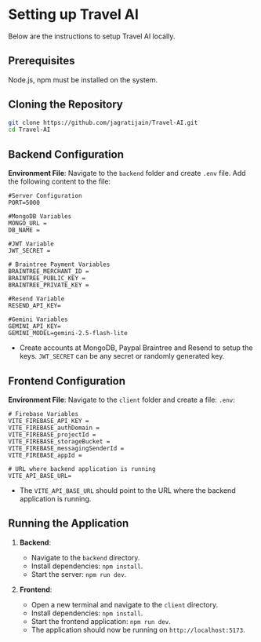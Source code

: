 # Setting up Travel AI

Below are the instructions to setup Travel AI locally.

## Prerequisites

Node.js, npm must be installed on the system.

## Cloning the Repository

```bash
git clone https://github.com/jagratijain/Travel-AI.git
cd Travel-AI
```

## Backend Configuration

**Environment File**: Navigate to the `backend` folder and create `.env` file. Add the following content to the file:
    
    #Server Configuration
    PORT=5000

    #MongoDB Variables
    MONGO_URL = 
    DB_NAME = 
    
    #JWT Variable
    JWT_SECRET = 

    # Braintree Payment Variables
    BRAINTREE_MERCHANT_ID = 
    BRAINTREE_PUBLIC_KEY = 
    BRAINTREE_PRIVATE_KEY =

    #Resend Variable 
    RESEND_API_KEY= 

    #Gemini Variables
    GEMINI_API_KEY=
    GEMINI_MODEL=gemini-2.5-flash-lite

 - Create accounts at MongoDB, Paypal Braintree and Resend to setup the keys. `JWT_SECRET` can be any secret or randomly generated key.  
  

## Frontend Configuration

**Environment File**: Navigate to the `client` folder and create a file: `.env`:
    
    # Firebase Variables
    VITE_FIREBASE_API_KEY = 
    VITE_FIREBASE_authDomain = 
    VITE_FIREBASE_projectId = 
    VITE_FIREBASE_storageBucket = 
    VITE_FIREBASE_messagingSenderId = 
    VITE_FIREBASE_appId = 
    
    # URL where backend application is running
    VITE_API_BASE_URL=

    
- The `VITE_API_BASE_URL` should point to the URL where the backend application is running.

## Running the Application

1. **Backend**:
    - Navigate to the `backend` directory.
    - Install dependencies: `npm install`.
    - Start the server: `npm run dev`.

2. **Frontend**:
    - Open a new terminal and navigate to the `client` directory.
    - Install dependencies: `npm install`.
    - Start the frontend application: `npm run dev`.
    - The application should now be running on `http://localhost:5173`.
